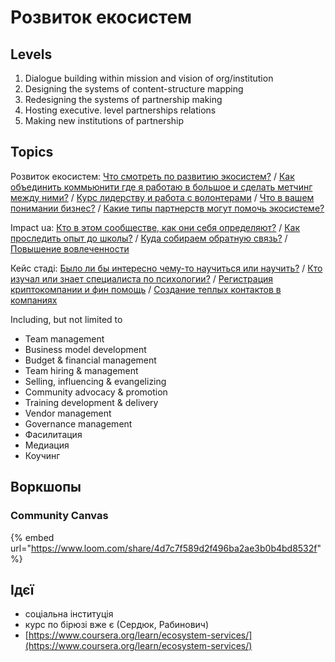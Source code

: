 # Розвиток екосистем

## Levels

1. Dialogue building within mission and vision of org/institution
2. Designing the systems of content-structure mapping 
3. Redesigning the systems of partnership making 
4. Hosting executive. level partnerships relations 
5. Making new institutions of partnership

## Topics

Розвиток екосистем: [Что смотреть по развитию экосистем?](https://wiki.impactua.org/metashkola/rozvitok-ekosistem/28.05#maks-chto-smotret-po-razvitiyu-ekosistem) / [Как объединить коммьюнити где я работаю в большое и сделать метчинг между ними?](https://wiki.impactua.org/metashkola/rozvitok-ekosistem/04.06#diana-obedinenie-etikh-kommyuniti-gde-ya-rabotayu-v-bolshoe-metching-mezhdu-nimi) / [Курс лидерству и работа с волонтерами](https://wiki.impactua.org/metashkola/rozvitok-ekosistem/04.06#saya-kurs-vebinar-po-liderstvu-rabota-s-volonterami) / [Что в вашем понимании бизнес?](https://wiki.impactua.org/metashkola/rozvitok-ekosistem/11.06#saya-kakoi-u-vas-opyt-predprinimatelstva) / [Какие типы партнерств могут помочь экосистеме?](https://wiki.impactua.org/metashkola/rozvitok-ekosistem/16.07#diana-partnerstva-kosmos-ili)

Impact ua: [Кто в этом сообществе, как они себя определяют?](https://wiki.impactua.org/metashkola/rozvitok-ekosistem/28.05#karina-kto-v-etom-soobshestve-kak-oni-sebya-opredelyayut) / [Как проследить опыт до школы?](https://wiki.impactua.org/metashkola/rozvitok-ekosistem/04.06#karina-mozhem-prosledit-lyudei-do-shkoly) / [Куда собираем обратную связь?](https://wiki.impactua.org/metashkola/rozvitok-ekosistem/04.06#sasha-kuda-sobiraem-obratnuyu-svyaz) / [Повышение вовлеченности](https://wiki.impactua.org/metashkola/rozvitok-ekosistem/16.07#diana-pochemu-nizkaya-vovlechennost)

Кейс стаді: [Было ли бы интересно чему-то научиться или научить?](https://wiki.impactua.org/metashkola/rozvitok-ekosistem/11.06#zhenya-bylo-li-by-interesno-chemu-to-nauchitsya-ili-nauchit) / [Кто изучал или знает специалиста по психологии?](https://wiki.impactua.org/metashkola/rozvitok-ekosistem/28.05#denis-kto-izuchal-ili-znaet-specialista-po-psikhologii) / [Регистрация криптокомпании и фин помощь](https://wiki.impactua.org/metashkola/rozvitok-ekosistem/18.06#andrei-registraciya-kriptokompanii-i-fin-pomosh) / [Создание теплых контактов в компаниях](https://wiki.impactua.org/metashkola/rozvitok-ekosistem/16.07#karina-teplye-kontakty-v-kompaniya)

Including, but not limited to

* Team management
* Business model development
* Budget & financial management
* Team hiring & management
* Selling, influencing & evangelizing
* Community advocacy & promotion
* Training development & delivery
* Vendor management
* Governance management
* Фасилитация
* Медиация
* Коучинг

## Воркшопы

### Community Canvas

{% embed url="https://www.loom.com/share/4d7c7f589d2f496ba2ae3b0b4bd8532f" %}

## Ідєї

* соціальна інституція
* курс по бірюзі вже є \(Сердюк, Рабинович\)
* [https://www.coursera.org/learn/ecosystem-services/](https://www.coursera.org/learn/ecosystem-services/)

